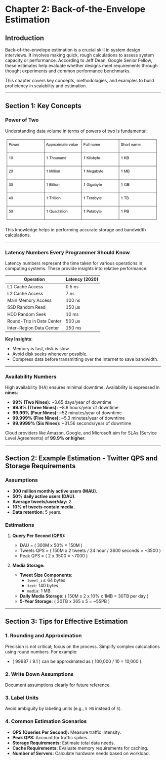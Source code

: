 # Chapter 2: Back-of-the-Envelope Estimation

## Introduction
Back-of-the-envelope estimation is a crucial skill in system design interviews. It involves making quick, rough calculations to assess system capacity or performance. According to Jeff Dean, Google Senior Fellow, these estimates help evaluate whether designs meet requirements through thought experiments and common performance benchmarks.

This chapter covers key concepts, methodologies, and examples to build proficiency in scalability and estimation.

---

## Section 1: Key Concepts

### Power of Two
Understanding data volume in terms of powers of two is fundamental:

<img src="./images/power-of-two.png" alt="power-of-two" width="500" />

This knowledge helps in performing accurate storage and bandwidth calculations.

---

### Latency Numbers Every Programmer Should Know
Latency numbers represent the time taken for various operations in computing systems. These provide insights into relative performance:

| Operation                | Latency (2020) |
|--------------------------|----------------|
| L1 Cache Access          | 0.5 ns         |
| L2 Cache Access          | 7 ns           |
| Main Memory Access       | 100 ns         |
| SSD Random Read          | 150 µs         |
| HDD Random Seek          | 10 ms          |
| Round-Trip in Data Center| 500 µs         |
| Inter-Region Data Center | 150 ms         |

**Key Insights:**
- Memory is fast, disk is slow.
- Avoid disk seeks whenever possible.
- Compress data before transmitting over the internet to save bandwidth.


---

### Availability Numbers
High availability (HA) ensures minimal downtime. Availability is expressed in **nines**:
- **99% (Two Nines):** ~3.65 days/year of downtime
- **99.9% (Three Nines):** ~8.8 hours/year of downtime
- **99.99% (Four Nines):** ~52 minutes/year of downtime
- **99.999% (Five Nines):** ~5.3 minutes/year of downtime
- **99.9999% (Six Nines):** ~31.56 seconds/year of downtime


Cloud providers like Amazon, Google, and Microsoft aim for SLAs (Service Level Agreements) of **99.9% or higher**.

---

## Section 2: Example Estimation - Twitter QPS and Storage Requirements

### Assumptions
- **300 million monthly active users (MAU).**
- **50% daily active users (DAU).**
- **Average tweets/user/day:** 2.
- **10% of tweets contain media.**
- **Data retention:** 5 years.

### Estimations
1. **Query Per Second (QPS):**
   - DAU = \( 300M x 50\% = 150M \)
   - Tweets QPS = \( 150M x 2 tweets / 24 hour / 3600 seconds = ~3500 )
   - Peak QPS = \( 2 x 3500 = ~7000 \)

2. **Media Storage:**
   - **Tweet Size Components:**
     - `tweet_id`: 64 bytes
     - `text`: 140 bytes
     - `media`: 1 MB
   - **Daily Media Storage:** \( 150M x 2 x 10\% x 1MB = 30TB per day \)
   - **5-Year Storage:** \( 30TB x 365 x 5 = ~55PB \)

---

## Section 3: Tips for Effective Estimation

### 1. Rounding and Approximation
Precision is not critical; focus on the process. Simplify complex calculations using round numbers. For example:
- \( 99987 / 9.1 \) can be approximated as \( 100,000 / 10 = 10,000 \).

### 2. Write Down Assumptions
Document assumptions clearly for future reference.

### 3. Label Units
Avoid ambiguity by labeling units (e.g., `5 MB` instead of `5`).

### 4. Common Estimation Scenarios
- **QPS (Queries Per Second):** Measure traffic intensity.
- **Peak QPS:** Account for traffic spikes.
- **Storage Requirements:** Estimate total data needs.
- **Cache Requirements:** Evaluate memory requirements for caching.
- **Number of Servers:** Calculate hardware needs based on workload.

